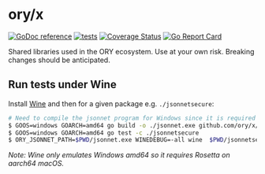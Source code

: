 # ory/x

[![GoDoc reference](https://img.shields.io/badge/godoc-reference-5272B4.svg?style=flat-square)](https://godoc.org/github.com/ory/x)
[![tests](https://github.com/ory/x/actions/workflows/test.yml/badge.svg)](https://github.com/ory/x/actions/workflows/test.yml)
[![Coverage Status](https://coveralls.io/repos/github/ory/x/badge.svg?branch=master)](https://coveralls.io/github/ory/x?branch=master)
[![Go Report Card](https://goreportcard.com/badge/github.com/ory/x)](https://goreportcard.com/report/github.com/ory/x)

Shared libraries used in the ORY ecosystem. Use at your own risk. Breaking
changes should be anticipated.


## Run tests under Wine

Install [Wine](https://www.winehq.org/) and then for a given package e.g. `./jsonnetsecure`:

```sh
# Need to compile the jsonnet program for Windows since it is required by some tests.
$ GOOS=windows GOARCH=amd64 go build -o ./jsonnet.exe github.com/ory/x/jsonnetsecure/cmd
$ GOOS=windows GOARCH=amd64 go test -c ./jsonnetsecure
$ ORY_JSONNET_PATH=$PWD/jsonnet.exe WINEDEBUG=-all wine  $PWD/jsonnetsecure.test.exe
```

*Note: Wine only emulates Windows amd64 so it requires Rosetta on aarch64 macOS.*
